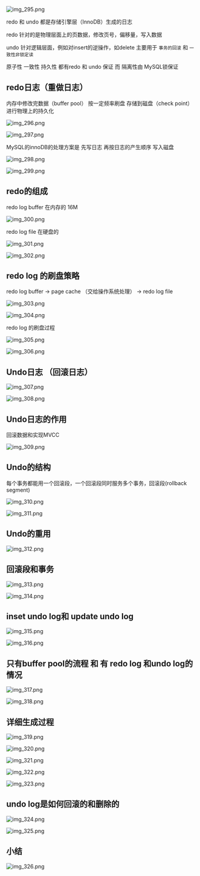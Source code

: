 ![img_295.png](img_295.png)

redo 和 undo 都是存储引擎层（InnoDB）生成的日志

redo 针对的是物理层面上的页数据，修改页号，偏移量，写入数据

undo 针对逻辑层面，例如对insert的逆操作，如delete 主要用于 `事务的回滚` 和 `一致性非锁定读`

原子性 一致性 持久性 都有redo 和 undo 保证 而 隔离性由 MySQL锁保证

redo日志（重做日志）
---

内存中修改完数据（buffer pool） 按一定频率刷盘 存储到磁盘（check point） 进行物理上的持久化

![img_296.png](img_296.png)

![img_297.png](img_297.png)

MySQL的innoDB的处理方案是 先写日志 再按日志的产生顺序 写入磁盘

![img_298.png](img_298.png)

![img_299.png](img_299.png)

redo的组成
---

redo log buffer 在内存的 16M

![img_300.png](img_300.png)

redo log file 在硬盘的

![img_301.png](img_301.png)


![img_302.png](img_302.png)


redo log 的刷盘策略
---

redo log buffer -> page cache （交给操作系统处理） -> redo log file

![img_303.png](img_303.png)

![img_304.png](img_304.png)

redo log 的刷盘过程

![img_305.png](img_305.png)

![img_306.png](img_306.png)

Undo日志 （回滚日志）
---

![img_307.png](img_307.png)

![img_308.png](img_308.png)

Undo日志的作用
---

回滚数据和实现MVCC

![img_309.png](img_309.png)

Undo的结构
---

每个事务都能用一个回滚段，一个回滚段同时服务多个事务，回滚段(rollback segment)

![img_310.png](img_310.png)

![img_311.png](img_311.png)

Undo的重用
---
    
![img_312.png](img_312.png)

回滚段和事务
---

![img_313.png](img_313.png)

![img_314.png](img_314.png)

inset undo log和 update undo log
---
    
![img_315.png](img_315.png)

![img_316.png](img_316.png)

只有buffer pool的流程 和 有 redo log 和undo log的情况
---

![img_317.png](img_317.png)

![img_318.png](img_318.png)

详细生成过程
---

![img_319.png](img_319.png)

![img_320.png](img_320.png)

![img_321.png](img_321.png)

![img_322.png](img_322.png)

![img_323.png](img_323.png)

undo log是如何回滚的和删除的
---

![img_324.png](img_324.png)

![img_325.png](img_325.png)

小结
---

![img_326.png](img_326.png)
